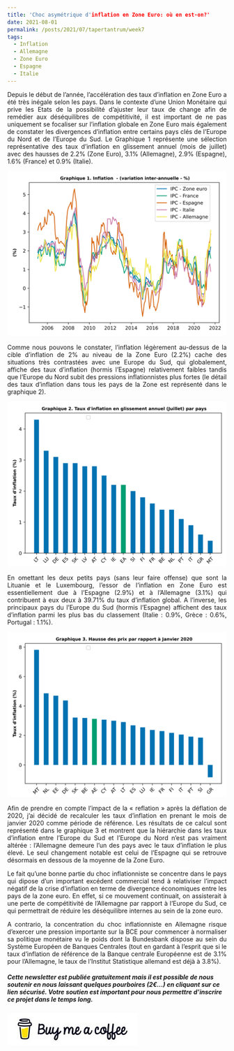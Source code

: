 ```yaml
---
title: 'Choc asymétrique d'inflation en Zone Euro: où en est-on?'
date: 2021-08-01
permalink: /posts/2021/07/tapertantrum/week7
tags:
  - Inflation
  - Allemagne
  - Zone Euro
  - Espagne
  - Italie
---
```


<p style="text-align: justify"> Depuis le début de l’année, l’accélération des taux d’inflation en Zone Euro a été très inégale selon les pays. Dans le contexte d’une Union Monétaire qui prive les Etats de la possibilité d’ajuster leur taux de change afin de remédier aux déséquilibres de compétitivité, il est important de ne pas uniquement se focaliser sur l’inflation globale en Zone Euro mais également de constater les divergences d’inflation entre certains pays clés de l’Europe du Nord et de l’Europe du Sud. Le Graphique 1 représente une sélection représentative des taux d’inflation en glissement annuel (mois de juillet) avec des hausses de 2.2% (Zone Euro), 3.1% (Allemagne), 2.9% (Espagne), 1.6% (France) et 0.9% (Italie).</p>

![image](https://raw.githubusercontent.com/ASLlohmann/asllohmann.github.io/master/_posts/images/Figure_1_issue7.svg)

<p style='text-align: justify;'>Comme nous pouvons le constater, l’inflation légèrement au-dessus de la cible d’inflation de 2% au niveau de la Zone Euro (2.2%) cache des situations très contrastées avec une Europe du Sud, qui globalement, affiche des taux d’inflation (hormis l’Espagne) relativement faibles tandis que l’Europe du Nord subit des pressions inflationnistes plus fortes (le détail des taux d’inflation dans tous les pays de la Zone est représenté dans le graphique 2).</p>

![image](https://raw.githubusercontent.com/ASLlohmann/asllohmann.github.io/master/_posts/images/Figure_2_issue7.svg)

<p style='text-align: justify;'> En omettant les deux petits pays (sans leur faire offense) que sont la Lituanie et le Luxembourg, l’essor de l’inflation en Zone Euro est essentiellement due à l’Espagne (2.9%) et à l’Allemagne (3.1%) qui contribuent à eux deux à 39.71% du taux d’inflation global. A l’inverse, les principaux pays du l’Europe du Sud (hormis l’Espagne) affichent des taux d’inflation parmi les plus bas du classement (Italie : 0.9%, Grèce : 0.6%, Portugal : 1.1%).</p>

![image](https://raw.githubusercontent.com/ASLlohmann/asllohmann.github.io/master/_posts/images/Figure_3_issue7.svg)

<p style='text-align: justify;'> Afin de prendre en compte l’impact de la « reflation » après la déflation de 2020, j’ai décidé de recalculer les taux d’inflation en prenant le mois de janvier 2020 comme période de référence. Les résultats de ce calcul sont représenté dans le graphique 3 et montrent que la hiérarchie dans les taux d’inflation entre l’Europe du Sud et l’Europe du Nord n’est pas vraiment altérée : l’Allemagne demeure l’un des pays avec le taux d’inflation le plus élevé. Le seul changement notable est celui de l’Espagne qui se retrouve désormais en dessous de la moyenne de la Zone Euro. </p>

<p style='text-align: justify;'> Le fait qu’une bonne partie du choc inflationniste se concentre dans le pays qui dipose d’un important excédent commercial tend à relativiser l’impact négatif de la crise d’inflation en terme de divergence économiques entre les pays de la zone euro. En effet, si ce mouvement continuait, on assisterait à une perte de compétitivité de l’Allemagne par rapport à l’Europe du Sud, ce qui permettrait de réduire les déséquilibre internes au sein de la zone euro. </p>

<p style='text-align: justify;'> A contrario, la concentration du choc inflationniste en Allemagne risque d’exercer une pression importante sur la BCE  pour commencer à normaliser sa politique monétaire vu le poids dont la Bundesbank dispose au sein du Système Européen de Banques Centrales (tout en gardant à l’esprit que si le taux d’inflation de référence de la Banque centrale Européenne est de 3.1% pour l’Allemagne, le taux de l’Institut Statistique allemand est déjà à 3.8%).</p>

##### Cette newsletter est publiée gratuitement mais il est possible de nous soutenir en nous laissant quelques pourboires (2€...) en cliquant sur ce lien sécurisé. __Votre soutien est important pour nous permettre d’inscrire ce projet dans le temps long.__ 

[![Buy me a coffee](https://github.com/ASLlohmann/asllohmann.github.io/blob/master/images/bmc.jpeg?raw=true)](https://www.buymeacoffee.com/AlexSebLohmann)
